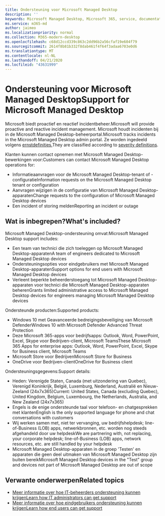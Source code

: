 ```yaml
---
title: Ondersteuning voor Microsoft Managed Desktop
description: ''
keywords: Microsoft Managed Desktop, Microsoft 365, service, documentatie
ms.service: m365-md
author: jaimeo
ms.localizationpriority: normal
ms.collection: M365-modern-desktop
ms.openlocfilehash: c68d12ccd339c863c2dd96b2a56cfaf19e604f79
ms.sourcegitcommit: 2614f8b81b332f8dab461f4f64f3adaa6703e0d6
ms.translationtype: MT
ms.contentlocale: nl-NL
ms.lasthandoff: 04/21/2020
ms.locfileid: "43631999"
---
```

# <a name="support-for-microsoft-managed-desktop"></a><span data-ttu-id="98463-103">Ondersteuning voor Microsoft Managed Desktop</span><span class="sxs-lookup"><span data-stu-id="98463-103">Support for Microsoft Managed Desktop</span></span>

<span data-ttu-id="98463-104">Microsoft biedt proactief en reactief incidentbeheer.</span><span class="sxs-lookup"><span data-stu-id="98463-104">Microsoft will provide proactive and reactive incident management.</span></span> <span data-ttu-id="98463-105">Microsoft houdt incidenten bij in de Microsoft Managed Desktop-beheerportal.</span><span class="sxs-lookup"><span data-stu-id="98463-105">Microsoft tracks incidents in the Microsoft Managed Desktop admin portal.</span></span> <span data-ttu-id="98463-106">Ze worden ingedeeld volgens [ernstdefinities.](../working-with-managed-desktop/admin-support.md#sev)</span><span class="sxs-lookup"><span data-stu-id="98463-106">They are classified according to [severity definitions](../working-with-managed-desktop/admin-support.md#sev).</span></span>

<span data-ttu-id="98463-107">Klanten kunnen contact opnemen met Microsoft Managed Desktop-bewerkingen voor:</span><span class="sxs-lookup"><span data-stu-id="98463-107">Customers can contact Microsoft Managed Desktop operations for:</span></span>
- <span data-ttu-id="98463-108">Informatieaanvragen voor de Microsoft Managed Desktop-tenant of -configuratie</span><span class="sxs-lookup"><span data-stu-id="98463-108">Information requests on the Microsoft Managed Desktop tenant or configuration</span></span>
- <span data-ttu-id="98463-109">Aanvragen wijzigen in de configuratie van Microsoft Managed Desktop-apparaten</span><span class="sxs-lookup"><span data-stu-id="98463-109">Change requests to the configuration of Microsoft Managed Desktop devices</span></span>
- <span data-ttu-id="98463-110">Een incident of storing melden</span><span class="sxs-lookup"><span data-stu-id="98463-110">Reporting an incident or outage</span></span>

## <a name="whats-included"></a><span data-ttu-id="98463-111">Wat is inbegrepen?</span><span class="sxs-lookup"><span data-stu-id="98463-111">What's included?</span></span>

<span data-ttu-id="98463-112">Microsoft Managed Desktop-ondersteuning omvat:</span><span class="sxs-lookup"><span data-stu-id="98463-112">Microsoft Managed Desktop support includes:</span></span>

- <span data-ttu-id="98463-113">Een team van technici die zich toeleggen op Microsoft Managed Desktop-apparaten</span><span class="sxs-lookup"><span data-stu-id="98463-113">A team of engineers dedicated to Microsoft Managed Desktop devices</span></span>
- <span data-ttu-id="98463-114">Ondersteuningsopties voor eindgebruikers met Microsoft Managed Desktop-apparaten</span><span class="sxs-lookup"><span data-stu-id="98463-114">Support options for end users with Microsoft Managed Desktop devices</span></span>
- <span data-ttu-id="98463-115">Verleent beperkte beheerderstoegang tot Microsoft Managed Desktop-apparaten voor technici die Microsoft Managed Desktop-apparaten beheren</span><span class="sxs-lookup"><span data-stu-id="98463-115">Grants limited administrative access to Microsoft Managed Desktop devices for engineers managing Microsoft Managed Desktop devices</span></span> 

<span data-ttu-id="98463-116">Ondersteunde producten:</span><span class="sxs-lookup"><span data-stu-id="98463-116">Supported products:</span></span>

- <span data-ttu-id="98463-117">Windows 10 met Geavanceerde bedreigingsbeveiliging van Microsoft Defender</span><span class="sxs-lookup"><span data-stu-id="98463-117">Windows 10 with Microsoft Defender Advanced Threat Protection</span></span> 
- <span data-ttu-id="98463-118">Deze Microsoft 365-apps voor bedrijfsapps: Outlook, Word, PowerPoint, Excel, Skype voor Bedrijven-client, Microsoft Teams</span><span class="sxs-lookup"><span data-stu-id="98463-118">These Microsoft 365 Apps for enterprise apps: Outlook, Word, PowerPoint, Excel, Skype for Business client, Microsoft Teams</span></span> 
- <span data-ttu-id="98463-119">Microsoft Store voor Bedrijven</span><span class="sxs-lookup"><span data-stu-id="98463-119">Microsoft Store for Business</span></span> 
- <span data-ttu-id="98463-120">OneDrive voor Bedrijven-client</span><span class="sxs-lookup"><span data-stu-id="98463-120">OneDrive for Business client</span></span> 

<span data-ttu-id="98463-121">Ondersteuningsgegevens:</span><span class="sxs-lookup"><span data-stu-id="98463-121">Support details:</span></span>

- <span data-ttu-id="98463-122">Heden: Verenigde Staten, Canada (met uitzondering van Quebec), Verenigd Koninkrijk, België, Luxemburg, Nederland, Australië en Nieuw-Zeeland (24x7x365)</span><span class="sxs-lookup"><span data-stu-id="98463-122">Current: United States, Canada (excluding Quebec), United Kingdom, Belgium, Luxembourg, the Netherlands, Australia, and New Zealand (24x7x365)</span></span> 
- <span data-ttu-id="98463-123">Engels is de enige ondersteunde taal voor telefoon- en chatgesprekken met klanten</span><span class="sxs-lookup"><span data-stu-id="98463-123">English is the only supported language for phone and chat conversations with customers</span></span> 
- <span data-ttu-id="98463-124">Wij werken samen met, niet ter vervanging, uw bedrijfshelpdesk; line-of-Business (LOB) apps, netwerkbronnen, etc. worden nog steeds afgehandeld door uw helpdesk</span><span class="sxs-lookup"><span data-stu-id="98463-124">We are partnering with, not replacing, your corporate helpdesk; line-of-Business (LOB) apps, network resources, etc. are still handled by your helpdesk</span></span> 
- <span data-ttu-id="98463-125">Microsoft Managed Desktop-apparaten in de groep 'Testen' en apparaten die geen deel uitmaken van Microsoft Managed Desktop zijn buiten bereik</span><span class="sxs-lookup"><span data-stu-id="98463-125">Microsoft Managed Desktop devices in the "Test" group and devices not part of Microsoft Managed Desktop are out of scope</span></span> 


## <a name="related-topics"></a><span data-ttu-id="98463-126">Verwante onderwerpen</span><span class="sxs-lookup"><span data-stu-id="98463-126">Related topics</span></span>

- [<span data-ttu-id="98463-127">Meer informatie over hoe IT-beheerders ondersteuning kunnen krijgen</span><span class="sxs-lookup"><span data-stu-id="98463-127">Learn how IT administrators can get support</span></span>](../working-with-managed-desktop/admin-support.md)
- [<span data-ttu-id="98463-128">Meer informatie over hoe eindgebruikers ondersteuning kunnen krijgen</span><span class="sxs-lookup"><span data-stu-id="98463-128">Learn how end users can get support</span></span>](../working-with-managed-desktop/end-user-support.md)
